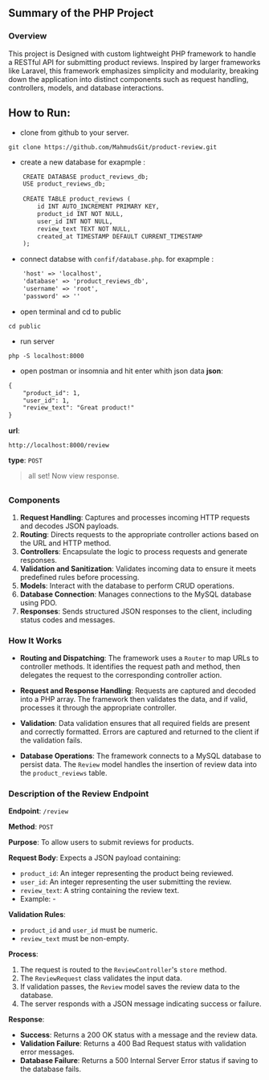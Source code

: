 
## Summary of the PHP Project

### Overview

This project is Designed with custom lightweight PHP framework to handle a RESTful API for submitting product reviews. Inspired by larger frameworks like Laravel, this framework emphasizes simplicity and modularity, breaking down the application into distinct components such as request handling, controllers, models, and database interactions.

## How to Run:
-  clone from github to your server.
```
git clone https://github.com/MahmudsGit/product-review.git
```
-  create a new database for exapmple :
```html
    CREATE DATABASE product_reviews_db;
    USE product_reviews_db;
    
    CREATE TABLE product_reviews (
        id INT AUTO_INCREMENT PRIMARY KEY,
        product_id INT NOT NULL,
        user_id INT NOT NULL,
        review_text TEXT NOT NULL,
        created_at TIMESTAMP DEFAULT CURRENT_TIMESTAMP
    );
```
-  connect databse with `confif/database.php`. for exapmple :
```html
    'host' => 'localhost',
    'database' => 'product_reviews_db',
    'username' => 'root',
    'password' => ''
```
-  open terminal and cd to public
```
cd public
```
-  run server
```
php -S localhost:8000
```
-  open postman or insomnia and hit enter whith json data 
**json**:
```html
{
    "product_id": 1,
    "user_id": 1,
    "review_text": "Great product!"
}
```
**url**:
```
http://localhost:8000/review
```
**type**: `POST`


> all set! Now view response.

##

### Components

1. **Request Handling**: Captures and processes incoming HTTP requests and decodes JSON payloads.
2. **Routing**: Directs requests to the appropriate controller actions based on the URL and HTTP method.
3. **Controllers**: Encapsulate the logic to process requests and generate responses.
4. **Validation and Sanitization**: Validates incoming data to ensure it meets predefined rules before processing.
5. **Models**: Interact with the database to perform CRUD operations.
6. **Database Connection**: Manages connections to the MySQL database using PDO.
7. **Responses**: Sends structured JSON responses to the client, including status codes and messages.

### How It Works

- **Routing and Dispatching**: The framework uses a `Router` to map URLs to controller methods. It identifies the request path and method, then delegates the request to the corresponding controller action.
  
- **Request and Response Handling**: Requests are captured and decoded into a PHP array. The framework then validates the data, and if valid, processes it through the appropriate controller.

- **Validation**: Data validation ensures that all required fields are present and correctly formatted. Errors are captured and returned to the client if the validation fails.

- **Database Operations**: The framework connects to a MySQL database to persist data. The `Review` model handles the insertion of review data into the `product_reviews` table.

### Description of the Review Endpoint

**Endpoint**: `/review`

**Method**: `POST`

**Purpose**: To allow users to submit reviews for products.

**Request Body**: Expects a JSON payload containing:
- `product_id`: An integer representing the product being reviewed.
- `user_id`: An integer representing the user submitting the review.
- `review_text`: A string containing the review text.
- Example: -

**Validation Rules**:
- `product_id` and `user_id` must be numeric.
- `review_text` must be non-empty.

**Process**:
1. The request is routed to the `ReviewController`'s `store` method.
2. The `ReviewRequest` class validates the input data.
3. If validation passes, the `Review` model saves the review data to the database.
4. The server responds with a JSON message indicating success or failure.

**Response**:
- **Success**: Returns a 200 OK status with a message and the review data.
- **Validation Failure**: Returns a 400 Bad Request status with validation error messages.
- **Database Failure**: Returns a 500 Internal Server Error status if saving to the database fails.

